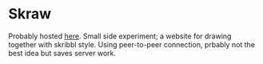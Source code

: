 # Skraw
Probably hosted [here](https://tobeh.host/Pureskraw).
Small side experiment; a website for drawing together with skribbl style.
Using peer-to-peer connection, prbably not the best idea but saves server work.
